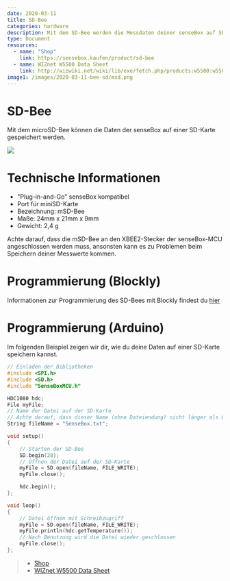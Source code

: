 ```yaml
---
date: 2020-03-11
title: SD-Bee
categories: hardware
description: Mit dem SD-Bee werden die Messdaten deiner senseBox auf SD-Karte gespeichert.
type: Document
resources:
  - name: "Shop"
    link: https://sensebox.kaufen/product/sd-bee
  - name: WIZnet W5500 Data Sheet
    link: http://wizwiki.net/wiki/lib/exe/fetch.php/products:w5500:w5500_ds_v109e.pdf
image1: /images/2020-03-11-bee-sd/msd.png
---
```


# SD-Bee

Mit dem microSD-Bee können die Daten der senseBox auf einer SD-Karte gespeichert werden. 

![](/img/hardware-bilder/bees/sd-bee/msd.png)

# Technische Informationen
* "Plug-in-and-Go" senseBox kompatibel
* Port für miniSD-Karte
* Bezeichnung: mSD-Bee
* Maße: 24mm x 21mm x 9mm
* Gewicht: 2,4 g

Achte darauf, dass die mSD-Bee an den XBEE2-Stecker der senseBox-MCU angeschlossen werden muss, ansonsten kann es zu Problemen beim Speichern deiner Messwerte kommen.

# Programmierung (Blockly)
Informationen zur Programmierung des SD-Bees mit Blockly findest du [hier](/blockly/blockly-SD/)

# Programmierung (Arduino)
Im folgenden Beispiel zeigen wir dir, wie du deine Daten auf einer SD-Karte speichern kannst. 

```c++
// Einladen der Bibliotheken
#include <SPI.h>
#include <SD.h>
#include "SenseBoxMCU.h"

HDC1080 hdc;
File myFile;
// Name der Datei auf der SD-Karte
// Achte darauf, dass dieser Name (ohne Dateiendung) nicht länger als 8 Buchstaben lang sein darf! 
String fileName = "SenseBox.txt";

void setup()
{ 
    // Starten der SD-Bee
    SD.begin(28);
    // Öffnen der Datei auf der SD-Karte
    myFile = SD.open(fileName, FILE_WRITE);
    myFile.close();

    hdc.begin();
};

void loop()
{
    // Datei öffnen mit Schreibzugriff
    myFile = SD.open(fileName, FILE_WRITE);
    myFile.println(hdc.getTemperature());
    // Nach Benutzung wird die Datei wieder geschlossen
    myFile.close();
};
```


> - [Shop](https://sensebox.kaufen/product/sd-bee)
> - [WIZnet W5500 Data Sheet](http://wizwiki.net/wiki/lib/exe/fetch.php/products:w5500:w5500_ds_v109e.pdf)